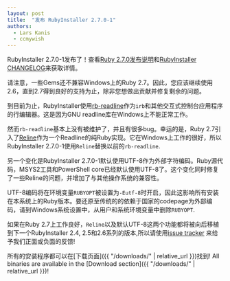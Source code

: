 ```yaml
---
layout: post
title:  "发布 RubyInstaller 2.7.0-1"
authors:
  - Lars Kanis
  - ccmywish
---
```

RubyInstaller 2.7.0-1发布了！查看[Ruby 2.7.0发布说明](https://www.ruby-lang.org/en/news/2019/12/25/ruby-2-7-0-released/)和[RubyInstaller CHANGELOG](https://github.com/oneclick/rubyinstaller2/blob/master/CHANGELOG-2.7.md)来获取详情。

请注意，一些Gems还不兼容Windows上的Ruby 2.7。因此，您应该继续使用2.6，直到2.7得到良好的支持为止，除非您想做出贡献并修复剩余的问题。

到目前为止，RubyInstaller使用[rb-readline](https://github.com/ConnorAtherton/rb-readline)作为`irb`和其他交互式控制台应用程序的行编辑器。这是因为GNU readline库在Windows上不能正常工作。

然而`rb-readline`基本上没有被维护了，并且有很多bug。幸运的是，Ruby 2.7引入了[Reline](https://github.com/ruby/reline)作为一个Readline的纯Ruby实现。它在Windows上工作的很好，所以RubyInstaller 2.7.0-1使用`Reline`替换以前的`rb-readline`.

另一个变化是RubyInstaller 2.7.0-1默认使用UTF-8作为外部字符编码。Ruby源代码，MSYS2工具和PowerShell core已经默认使用UTF-8了。这个变化同时修复了一些Reline的问题，并增加了与其他操作系统的兼容性。

UTF-8编码将在环境变量`RUBYOPT`被设置为`-Eutf-8`时开启，因此这影响所有安装在本系统上的Ruby版本。要还原至传统的的依赖于国家的codepage为外部编码，请到Windows系统设置中，从用户和系统环境变量中删除`RUBYOPT`.

如果在Ruby 2.7上工作良好，`Reline`以及默认UTF-8这两个功能都将被向后移植到下一个RubyInstaller 2.4, 2.5和2.6系列的版本,所以请使用[issue tracker](https://github.com/oneclick/rubyinstaller2/issues) 来给予我们正面或负面的反馈!

所有的安装程序都可以在[下载页面]({{ "/downloads/" | relative_url }})找到!
All binaries are available in the [Download section]({{ "/downloads/" | relative_url }})!
